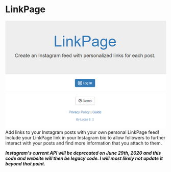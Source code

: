 # LinkPage
![Linkpage](/frontpage.PNG?raw=true "Linkpage")
Add links to your Instagram posts with your own personal LinkPage feed! Include your LinkPage link in your Instagram bio to allow followers to further interact with your posts and find more information that you attach to them.

***Instagram's current API will be deprecated on June 29th, 2020 and this code and website will then be legacy code. I will most likely not update it beyond that point.***
